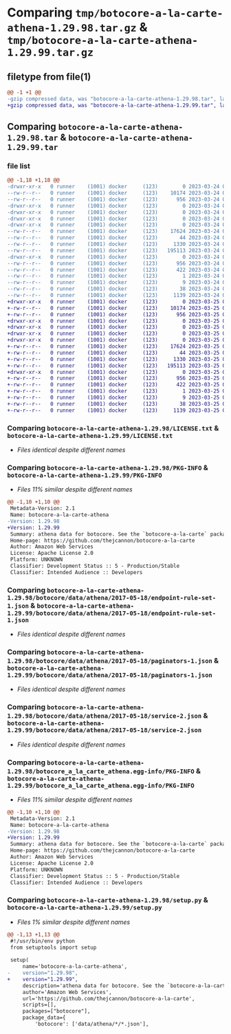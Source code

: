 # Comparing `tmp/botocore-a-la-carte-athena-1.29.98.tar.gz` & `tmp/botocore-a-la-carte-athena-1.29.99.tar.gz`

## filetype from file(1)

```diff
@@ -1 +1 @@
-gzip compressed data, was "botocore-a-la-carte-athena-1.29.98.tar", last modified: Fri Mar 24 01:24:07 2023, max compression
+gzip compressed data, was "botocore-a-la-carte-athena-1.29.99.tar", last modified: Sat Mar 25 01:22:25 2023, max compression
```

## Comparing `botocore-a-la-carte-athena-1.29.98.tar` & `botocore-a-la-carte-athena-1.29.99.tar`

### file list

```diff
@@ -1,18 +1,18 @@
-drwxr-xr-x   0 runner    (1001) docker     (123)        0 2023-03-24 01:24:07.713833 botocore-a-la-carte-athena-1.29.98/
--rw-r--r--   0 runner    (1001) docker     (123)    10174 2023-03-24 01:24:07.000000 botocore-a-la-carte-athena-1.29.98/LICENSE.txt
--rw-r--r--   0 runner    (1001) docker     (123)      956 2023-03-24 01:24:07.713833 botocore-a-la-carte-athena-1.29.98/PKG-INFO
-drwxr-xr-x   0 runner    (1001) docker     (123)        0 2023-03-24 01:24:07.709833 botocore-a-la-carte-athena-1.29.98/botocore/
-drwxr-xr-x   0 runner    (1001) docker     (123)        0 2023-03-24 01:24:07.709833 botocore-a-la-carte-athena-1.29.98/botocore/data/
-drwxr-xr-x   0 runner    (1001) docker     (123)        0 2023-03-24 01:24:07.709833 botocore-a-la-carte-athena-1.29.98/botocore/data/athena/
-drwxr-xr-x   0 runner    (1001) docker     (123)        0 2023-03-24 01:24:07.709833 botocore-a-la-carte-athena-1.29.98/botocore/data/athena/2017-05-18/
--rw-r--r--   0 runner    (1001) docker     (123)    17624 2023-03-24 01:23:57.000000 botocore-a-la-carte-athena-1.29.98/botocore/data/athena/2017-05-18/endpoint-rule-set-1.json
--rw-r--r--   0 runner    (1001) docker     (123)       44 2023-03-24 01:23:57.000000 botocore-a-la-carte-athena-1.29.98/botocore/data/athena/2017-05-18/examples-1.json
--rw-r--r--   0 runner    (1001) docker     (123)     1330 2023-03-24 01:23:57.000000 botocore-a-la-carte-athena-1.29.98/botocore/data/athena/2017-05-18/paginators-1.json
--rw-r--r--   0 runner    (1001) docker     (123)   195113 2023-03-24 01:23:57.000000 botocore-a-la-carte-athena-1.29.98/botocore/data/athena/2017-05-18/service-2.json
-drwxr-xr-x   0 runner    (1001) docker     (123)        0 2023-03-24 01:24:07.713833 botocore-a-la-carte-athena-1.29.98/botocore_a_la_carte_athena.egg-info/
--rw-r--r--   0 runner    (1001) docker     (123)      956 2023-03-24 01:24:07.000000 botocore-a-la-carte-athena-1.29.98/botocore_a_la_carte_athena.egg-info/PKG-INFO
--rw-r--r--   0 runner    (1001) docker     (123)      422 2023-03-24 01:24:07.000000 botocore-a-la-carte-athena-1.29.98/botocore_a_la_carte_athena.egg-info/SOURCES.txt
--rw-r--r--   0 runner    (1001) docker     (123)        1 2023-03-24 01:24:07.000000 botocore-a-la-carte-athena-1.29.98/botocore_a_la_carte_athena.egg-info/dependency_links.txt
--rw-r--r--   0 runner    (1001) docker     (123)        9 2023-03-24 01:24:07.000000 botocore-a-la-carte-athena-1.29.98/botocore_a_la_carte_athena.egg-info/top_level.txt
--rw-r--r--   0 runner    (1001) docker     (123)       38 2023-03-24 01:24:07.713833 botocore-a-la-carte-athena-1.29.98/setup.cfg
--rw-r--r--   0 runner    (1001) docker     (123)     1139 2023-03-24 01:24:07.000000 botocore-a-la-carte-athena-1.29.98/setup.py
+drwxr-xr-x   0 runner    (1001) docker     (123)        0 2023-03-25 01:22:25.966508 botocore-a-la-carte-athena-1.29.99/
+-rw-r--r--   0 runner    (1001) docker     (123)    10174 2023-03-25 01:22:25.000000 botocore-a-la-carte-athena-1.29.99/LICENSE.txt
+-rw-r--r--   0 runner    (1001) docker     (123)      956 2023-03-25 01:22:25.966508 botocore-a-la-carte-athena-1.29.99/PKG-INFO
+drwxr-xr-x   0 runner    (1001) docker     (123)        0 2023-03-25 01:22:25.966508 botocore-a-la-carte-athena-1.29.99/botocore/
+drwxr-xr-x   0 runner    (1001) docker     (123)        0 2023-03-25 01:22:25.966508 botocore-a-la-carte-athena-1.29.99/botocore/data/
+drwxr-xr-x   0 runner    (1001) docker     (123)        0 2023-03-25 01:22:25.966508 botocore-a-la-carte-athena-1.29.99/botocore/data/athena/
+drwxr-xr-x   0 runner    (1001) docker     (123)        0 2023-03-25 01:22:25.966508 botocore-a-la-carte-athena-1.29.99/botocore/data/athena/2017-05-18/
+-rw-r--r--   0 runner    (1001) docker     (123)    17624 2023-03-25 01:22:12.000000 botocore-a-la-carte-athena-1.29.99/botocore/data/athena/2017-05-18/endpoint-rule-set-1.json
+-rw-r--r--   0 runner    (1001) docker     (123)       44 2023-03-25 01:22:12.000000 botocore-a-la-carte-athena-1.29.99/botocore/data/athena/2017-05-18/examples-1.json
+-rw-r--r--   0 runner    (1001) docker     (123)     1330 2023-03-25 01:22:12.000000 botocore-a-la-carte-athena-1.29.99/botocore/data/athena/2017-05-18/paginators-1.json
+-rw-r--r--   0 runner    (1001) docker     (123)   195113 2023-03-25 01:22:12.000000 botocore-a-la-carte-athena-1.29.99/botocore/data/athena/2017-05-18/service-2.json
+drwxr-xr-x   0 runner    (1001) docker     (123)        0 2023-03-25 01:22:25.966508 botocore-a-la-carte-athena-1.29.99/botocore_a_la_carte_athena.egg-info/
+-rw-r--r--   0 runner    (1001) docker     (123)      956 2023-03-25 01:22:25.000000 botocore-a-la-carte-athena-1.29.99/botocore_a_la_carte_athena.egg-info/PKG-INFO
+-rw-r--r--   0 runner    (1001) docker     (123)      422 2023-03-25 01:22:25.000000 botocore-a-la-carte-athena-1.29.99/botocore_a_la_carte_athena.egg-info/SOURCES.txt
+-rw-r--r--   0 runner    (1001) docker     (123)        1 2023-03-25 01:22:25.000000 botocore-a-la-carte-athena-1.29.99/botocore_a_la_carte_athena.egg-info/dependency_links.txt
+-rw-r--r--   0 runner    (1001) docker     (123)        9 2023-03-25 01:22:25.000000 botocore-a-la-carte-athena-1.29.99/botocore_a_la_carte_athena.egg-info/top_level.txt
+-rw-r--r--   0 runner    (1001) docker     (123)       38 2023-03-25 01:22:25.966508 botocore-a-la-carte-athena-1.29.99/setup.cfg
+-rw-r--r--   0 runner    (1001) docker     (123)     1139 2023-03-25 01:22:25.000000 botocore-a-la-carte-athena-1.29.99/setup.py
```

### Comparing `botocore-a-la-carte-athena-1.29.98/LICENSE.txt` & `botocore-a-la-carte-athena-1.29.99/LICENSE.txt`

 * *Files identical despite different names*

### Comparing `botocore-a-la-carte-athena-1.29.98/PKG-INFO` & `botocore-a-la-carte-athena-1.29.99/PKG-INFO`

 * *Files 11% similar despite different names*

```diff
@@ -1,10 +1,10 @@
 Metadata-Version: 2.1
 Name: botocore-a-la-carte-athena
-Version: 1.29.98
+Version: 1.29.99
 Summary: athena data for botocore. See the `botocore-a-la-carte` package for more info.
 Home-page: https://github.com/thejcannon/botocore-a-la-carte
 Author: Amazon Web Services
 License: Apache License 2.0
 Platform: UNKNOWN
 Classifier: Development Status :: 5 - Production/Stable
 Classifier: Intended Audience :: Developers
```

### Comparing `botocore-a-la-carte-athena-1.29.98/botocore/data/athena/2017-05-18/endpoint-rule-set-1.json` & `botocore-a-la-carte-athena-1.29.99/botocore/data/athena/2017-05-18/endpoint-rule-set-1.json`

 * *Files identical despite different names*

### Comparing `botocore-a-la-carte-athena-1.29.98/botocore/data/athena/2017-05-18/paginators-1.json` & `botocore-a-la-carte-athena-1.29.99/botocore/data/athena/2017-05-18/paginators-1.json`

 * *Files identical despite different names*

### Comparing `botocore-a-la-carte-athena-1.29.98/botocore/data/athena/2017-05-18/service-2.json` & `botocore-a-la-carte-athena-1.29.99/botocore/data/athena/2017-05-18/service-2.json`

 * *Files identical despite different names*

### Comparing `botocore-a-la-carte-athena-1.29.98/botocore_a_la_carte_athena.egg-info/PKG-INFO` & `botocore-a-la-carte-athena-1.29.99/botocore_a_la_carte_athena.egg-info/PKG-INFO`

 * *Files 11% similar despite different names*

```diff
@@ -1,10 +1,10 @@
 Metadata-Version: 2.1
 Name: botocore-a-la-carte-athena
-Version: 1.29.98
+Version: 1.29.99
 Summary: athena data for botocore. See the `botocore-a-la-carte` package for more info.
 Home-page: https://github.com/thejcannon/botocore-a-la-carte
 Author: Amazon Web Services
 License: Apache License 2.0
 Platform: UNKNOWN
 Classifier: Development Status :: 5 - Production/Stable
 Classifier: Intended Audience :: Developers
```

### Comparing `botocore-a-la-carte-athena-1.29.98/setup.py` & `botocore-a-la-carte-athena-1.29.99/setup.py`

 * *Files 1% similar despite different names*

```diff
@@ -1,13 +1,13 @@
 #!/usr/bin/env python
 from setuptools import setup
 
 setup(
     name='botocore-a-la-carte-athena',
-    version="1.29.98",
+    version="1.29.99",
     description='athena data for botocore. See the `botocore-a-la-carte` package for more info.',
     author='Amazon Web Services',
     url='https://github.com/thejcannon/botocore-a-la-carte',
     scripts=[],
     packages=["botocore"],
     package_data={
         'botocore': ['data/athena/*/*.json'],
```

